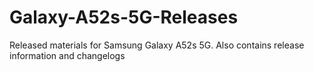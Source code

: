 # Galaxy-A52s-5G-Releases

Released materials for Samsung Galaxy A52s 5G. Also contains release information and changelogs

